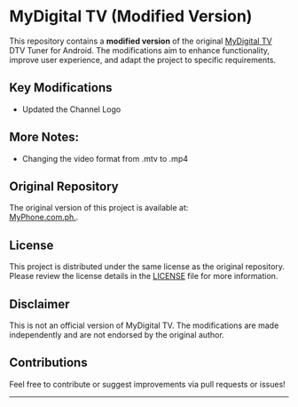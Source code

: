 # MyDigital TV (Modified Version)

This repository contains a **modified version** of the original [MyDigital TV](https://www.myphone.com.ph/product/myphone-dtv-dongle/) DTV Tuner for Android. The modifications aim to enhance functionality, improve user experience, and adapt the project to specific requirements.

## Key Modifications
  - Updated the Channel Logo

## More Notes:
 - Changing the video format from .mtv to .mp4


## Original Repository
The original version of this project is available at:  
[MyPhone.com.ph.](https://www.myphone.com.ph/product/myphone-dtv-dongle/).

## License
This project is distributed under the same license as the original repository. Please review the license details in the [LICENSE](LICENSE) file for more information.

## Disclaimer
This is not an official version of MyDigital TV. The modifications are made independently and are not endorsed by the original author.

## Contributions
Feel free to contribute or suggest improvements via pull requests or issues!

---
